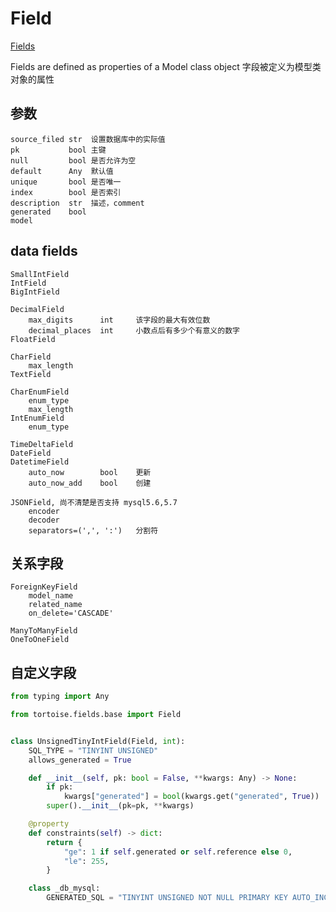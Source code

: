 # Field

[Fields](https://tortoise-orm.readthedocs.io/en/latest/fields.html)

Fields are defined as properties of a Model class object
字段被定义为模型类对象的属性

## 参数

```text
source_filed str  设置数据库中的实际值
pk           bool 主键
null         bool 是否允许为空
default      Any  默认值
unique       bool 是否唯一
index        bool 是否索引
description  str  描述，comment
generated    bool
model
```

## data fields

```text
SmallIntField
IntField
BigIntField

DecimalField
    max_digits      int     该字段的最大有效位数
    decimal_places  int     小数点后有多少个有意义的数字
FloatField

CharField
    max_length
TextField

CharEnumField
    enum_type
    max_length
IntEnumField
    enum_type

TimeDeltaField
DateField
DatetimeField
    auto_now        bool    更新
    auto_now_add    bool    创建

JSONField, 尚不清楚是否支持 mysql5.6,5.7
    encoder
    decoder
    separators=(',', ':')   分割符
```

## 关系字段

```text
ForeignKeyField
    model_name
    related_name
    on_delete='CASCADE'

ManyToManyField
OneToOneField
```

## 自定义字段

```python
from typing import Any

from tortoise.fields.base import Field


class UnsignedTinyIntField(Field, int):
    SQL_TYPE = "TINYINT UNSIGNED"
    allows_generated = True

    def __init__(self, pk: bool = False, **kwargs: Any) -> None:
        if pk:
            kwargs["generated"] = bool(kwargs.get("generated", True))
        super().__init__(pk=pk, **kwargs)

    @property
    def constraints(self) -> dict:
        return {
            "ge": 1 if self.generated or self.reference else 0,
            "le": 255,
        }

    class _db_mysql:
        GENERATED_SQL = "TINYINT UNSIGNED NOT NULL PRIMARY KEY AUTO_INCREMENT"
```
